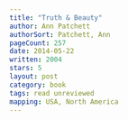 ```yaml
---
title: "Truth & Beauty"
author: Ann Patchett
authorSort: Patchett, Ann
pageCount: 257
date: 2014-05-22
written: 2004
stars: 5
layout: post
category: book
tags: read unreviewed
mapping: USA, North America
---
```

